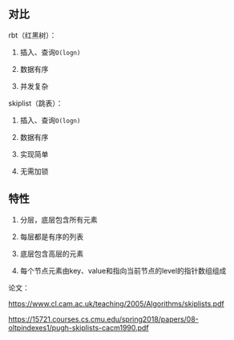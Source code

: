 ## 对比

rbt（红黑树）：

1. 插入、查询`O(logn)`

2. 数据有序

3. 并发复杂

skiplist（跳表）：

1. 插入、查询`O(logn)`

2. 数据有序

3. 实现简单

4. 无需加锁

## 特性

1. 分层，底层包含所有元素

2. 每层都是有序的列表

3. 底层包含高层的元素

4. 每个节点元素由key、value和指向当前节点的level的指针数组组成

论文：

https://www.cl.cam.ac.uk/teaching/2005/Algorithms/skiplists.pdf

https://15721.courses.cs.cmu.edu/spring2018/papers/08-oltpindexes1/pugh-skiplists-cacm1990.pdf
